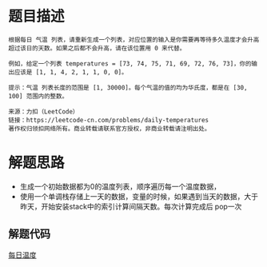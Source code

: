 # 题目描述 

```
根据每日 气温 列表，请重新生成一个列表，对应位置的输入是你需要再等待多久温度才会升高超过该日的天数。如果之后都不会升高，请在该位置用 0 来代替。

例如，给定一个列表 temperatures = [73, 74, 75, 71, 69, 72, 76, 73]，你的输出应该是 [1, 1, 4, 2, 1, 1, 0, 0]。

提示：气温 列表长度的范围是 [1, 30000]。每个气温的值的均为华氏度，都是在 [30, 100] 范围内的整数。

来源：力扣（LeetCode）
链接：https://leetcode-cn.com/problems/daily-temperatures
著作权归领扣网络所有。商业转载请联系官方授权，非商业转载请注明出处。
```

# 解题思路
* 生成一个初始数据都为0的温度列表，顺序遍历每一个温度数据，
* 使用一个单调栈存储上一天的数据，变量的时候，如果遇到当天的数据，大于昨天，开始安装stack中的索引计算间隔天数。每次计算完成后 pop一次


## 解题代码

[每日温度](739-my.py)

 
